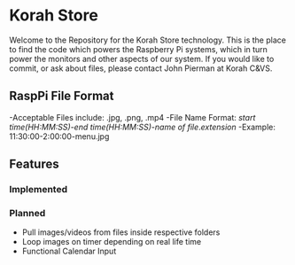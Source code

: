 # Korah Store
Welcome to the Repository for the Korah Store technology. This is the place to find the code which powers the Raspberry Pi systems, which in turn power the monitors and other aspects of our system. If you would like to commit, or ask about files, please contact John Pierman at Korah C&VS.

## RaspPi File Format
-Acceptable Files include: .jpg, .png, .mp4
-File Name Format: *start time(HH:MM:SS)*-*end time(HH:MM:SS)*-*name of file*.*extension*
-Example: 11:30:00-2:00:00-menu.jpg

## Features
### Implemented

### Planned
- Pull images/videos from files inside respective folders
- Loop images on timer depending on real life time
- Functional Calendar Input
